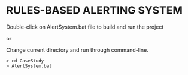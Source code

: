 # RULES-BASED ALERTING SYSTEM

Double-click on AlertSystem.bat file to build and run the project

or

Change current directory and run through command-line.

```
> cd CaseStudy 
> AlertSystem.bat
```